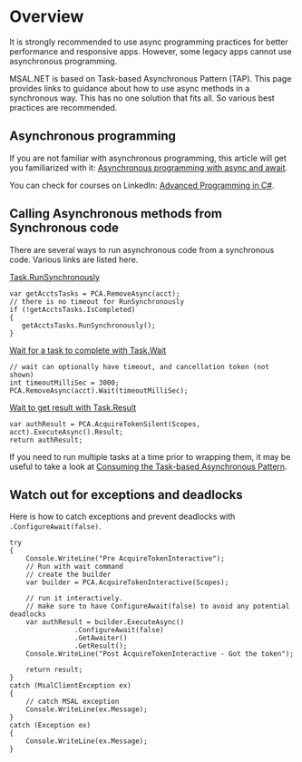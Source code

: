 # Overview
It is strongly recommended to use async programming practices for better performance and responsive apps. However, some legacy apps cannot use asynchronous programming. 

MSAL.NET is based on Task-based Asynchronous Pattern (TAP). This page provides links to guidance about how to use async methods in a synchronous way. This has no one solution that fits all. So various best practices are recommended.

## Asynchronous programming
If you are not familiar with asynchronous programming, this article will get you familiarized with it:
[Asynchronous programming with async and await](https://docs.microsoft.com/dotnet/csharp/programming-guide/concepts/async/).

You can check for courses on LinkedIn:
[Advanced Programming in C#](https://www.linkedin.com/learning/async-programming-in-c-sharp/introduction?u=3322).

## Calling Asynchronous methods from Synchronous code
There are several ways to run asynchronous code from a synchronous code. Various links are listed here.

[Task.RunSynchronously](https://docs.microsoft.com/dotnet/api/system.threading.tasks.task.runsynchronously?view=net-5.0)
```CSharp
var getAcctsTasks = PCA.RemoveAsync(acct);
// there is no timeout for RunSynchronously
if (!getAcctsTasks.IsCompleted)
{
   getAcctsTasks.RunSynchronously();
}
```

[Wait for a task to complete with Task.Wait](https://docs.microsoft.com/dotnet/api/system.threading.tasks.task.wait?view=net-5.0)
```CSharp
// wait can optionally have timeout, and cancellation token (not shown)
int timeoutMilliSec = 3000;
PCA.RemoveAsync(acct).Wait(timeoutMilliSec);
```

[Wait to get result with Task.Result](https://docs.microsoft.com/dotnet/api/system.threading.tasks.task-1.result?view=net-5.0#remarks)
```CSharp
var authResult = PCA.AcquireTokenSilent(Scopes, acct).ExecuteAsync().Result;
return authResult;
```

If you need to run multiple tasks at a time prior to wrapping them, it may be useful to take a look at 
[Consuming the Task-based Asynchronous Pattern](https://docs.microsoft.com/dotnet/standard/asynchronous-programming-patterns/consuming-the-task-based-asynchronous-pattern).

## Watch out for exceptions and deadlocks
Here is how to catch exceptions and prevent deadlocks with `.ConfigureAwait(false)`.
```CSharp
try
{
	Console.WriteLine("Pre AcquireTokenInteractive");
	// Run with wait command
	// create the builder
	var builder = PCA.AcquireTokenInteractive(Scopes);

	// run it interactively.
	// make sure to have ConfigureAwait(false) to avoid any potential deadlocks
	var authResult = builder.ExecuteAsync()
				.ConfigureAwait(false)
				.GetAwaiter()
				.GetResult();
	Console.WriteLine("Post AcquireTokenInteractive - Got the token");

	return result;
}
catch (MsalClientException ex)
{
	// catch MSAL exception
	Console.WriteLine(ex.Message);
}
catch (Exception ex)
{
	Console.WriteLine(ex.Message);
}
```